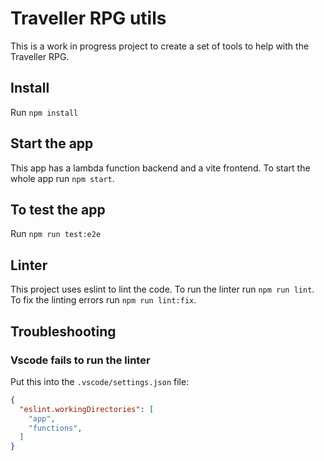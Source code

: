 # Traveller RPG utils
This is a work in progress project to create a set of tools to help with the Traveller RPG.

## Install
Run `npm install`

## Start the app
This app has a lambda function backend and a vite frontend. To start the whole app run `npm start`.

## To test the app
Run `npm run test:e2e`

## Linter
This project uses eslint to lint the code. To run the linter run `npm run lint`. To fix the linting errors run `npm run lint:fix`.

## Troubleshooting

### Vscode fails to run the linter
Put this into the `.vscode/settings.json` file:
```json
{
  "eslint.workingDirectories": [
    "app",
    "functions",
  ]
}
```
